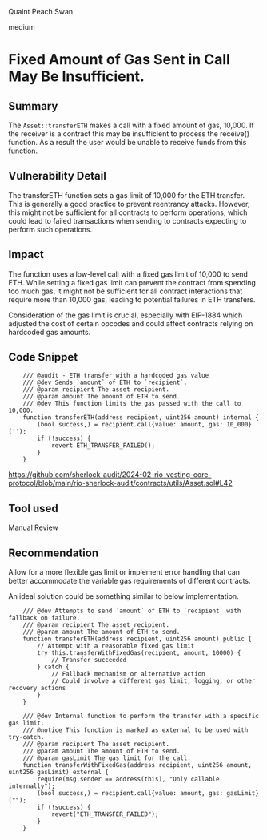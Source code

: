 Quaint Peach Swan

medium

# Fixed Amount of Gas Sent in Call May Be Insufficient.

## Summary

The `Asset::transferETH` makes a call with a fixed amount of gas, 10,000. If the receiver is a contract this may be insufficient to process the receive() function. As a result the user would be unable to receive funds from this function.

## Vulnerability Detail

The transferETH function sets a gas limit of 10,000 for the ETH transfer. This is generally a good practice to prevent reentrancy attacks. However, this might not be sufficient for all contracts to perform operations, which could lead to failed transactions when sending to contracts expecting to perform such operations.

## Impact

The function uses a low-level call with a fixed gas limit of 10,000 to send ETH. While setting a fixed gas limit can prevent the contract from spending too much gas, it might not be sufficient for all contract interactions that require more than 10,000 gas, leading to potential failures in ETH transfers.

Consideration of the gas limit is crucial, especially with EIP-1884 which adjusted the cost of certain opcodes and could affect contracts relying on hardcoded gas amounts.

## Code Snippet

```solidity
    /// @audit - ETH transfer with a hardcoded gas value
    /// @dev Sends `amount` of ETH to `recipient`.
    /// @param recipient The asset recipient.
    /// @param amount The amount of ETH to send.
    /// @dev This function limits the gas passed with the call to 10,000.
    function transferETH(address recipient, uint256 amount) internal {
        (bool success,) = recipient.call{value: amount, gas: 10_000}('');
        if (!success) {
            revert ETH_TRANSFER_FAILED();
        }
    }
```

https://github.com/sherlock-audit/2024-02-rio-vesting-core-protocol/blob/main/rio-sherlock-audit/contracts/utils/Asset.sol#L42

## Tool used

Manual Review

## Recommendation

Allow for a more flexible gas limit or implement error handling that can better accommodate the variable gas requirements of different contracts.

An ideal solution could be something similar to below implementation.
```solidity
    /// @dev Attempts to send `amount` of ETH to `recipient` with fallback on failure.
    /// @param recipient The asset recipient.
    /// @param amount The amount of ETH to send.
    function transferETH(address recipient, uint256 amount) public {
        // Attempt with a reasonable fixed gas limit
        try this.transferWithFixedGas(recipient, amount, 10000) {
            // Transfer succeeded
        } catch {
            // Fallback mechanism or alternative action
            // Could involve a different gas limit, logging, or other recovery actions
        }
    }

    /// @dev Internal function to perform the transfer with a specific gas limit.
    /// @notice This function is marked as external to be used with try-catch.
    /// @param recipient The asset recipient.
    /// @param amount The amount of ETH to send.
    /// @param gasLimit The gas limit for the call.
    function transferWithFixedGas(address recipient, uint256 amount, uint256 gasLimit) external {
        require(msg.sender == address(this), "Only callable internally");
        (bool success,) = recipient.call{value: amount, gas: gasLimit}("");
        if (!success) {
            revert("ETH_TRANSFER_FAILED");
        }
    }
```